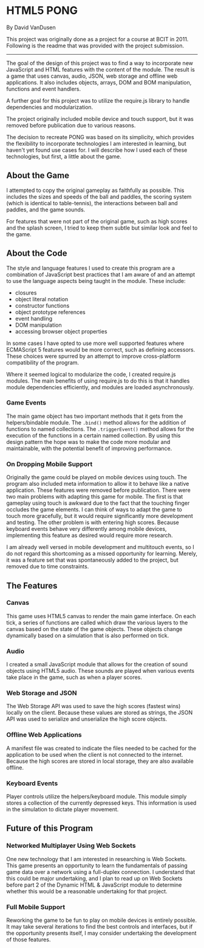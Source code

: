 # HTML5 PONG

By David VanDusen

This project was originally done as a project for a course at BCIT in 2011.
Following is the readme that was provided with the project submission.

---

The goal of the design of this project was to find a way to incorporate new
JavaScript and HTML features with the content of the module. The result is a
game that uses canvas, audio, JSON, web storage and offline web applications. It
also includes objects, arrays, DOM and BOM manipulation, functions and event
handlers.

A further goal for this project was to utilize the require.js library to handle
dependencies and modularization.

The project originally included mobile device and touch support, but it was
removed before publication due to various reasons.

The decision to recreate PONG was based on its simplicity, which provides the
flexibility to incorporate technologies I am interested in learning, but haven't
yet found use cases for. I will describe how I used each of these technologies,
but first, a little about the game.

## About the Game

I attempted to copy the original gameplay as faithfully as possible. This
includes the sizes and speeds of the ball and paddles, the scoring system (which
is identical to table-tennis), the interactions between ball and paddles, and
the game sounds.

For features that were not part of the original game, such as high scores and
the splash screen, I tried to keep them subtle but similar look and feel to the
game.

## About the Code

The style and language features I used to create this program are a combination
of JavaScript best practices that I am aware of and an attempt to use the
language aspects being taught in the module. These include:

- closures
- object literal notation
- constructor functions
- object prototype references
- event handling
- DOM manipulation
- accessing browser object properties

In some cases I have opted to use more well supported features where ECMAScript
5 features would be more correct, such as defining accessors. These choices were
spurred by an attempt to improve cross-platform compatibility of the program.

Where it seemed logical to modularize the code, I created require.js modules.
The main benefits of using require.js to do this is that it handles module
dependencies efficiently, and modules are loaded asynchronously.

### Game Events

The main game object has two important methods that it gets from the
helpers/bindable module. The `.bind()` method allows for the addition
of functions to named collections. The `.triggerEvent()` method
allows for the execution of the functions in a certain named collection. By
using this design pattern the hope was to make the code more modular and
maintainable, with the potential benefit of improving performance.

### On Dropping Mobile Support

Originally the game could be played on mobile devices using touch. The program
also included meta information to allow it to behave like a native application.
These features were removed before publication. There were two main problems
with adapting this game for mobile. The first is that gameplay using touch is
awkward due to the fact that the touching finger occludes the game elements. I
can think of ways to adapt the game to touch more gracefully, but it would
require significantly more development and testing. The other problem is with
entering high scores. Because keyboard events behave very differently among
mobile devices, implementing this feature as desired would require more
research.

I am already well versed in mobile development and multitouch events, so I do
not regard this shortcoming as a missed opportunity for learning. Merely, it was
a feature set that was spontaneously added to the project, but removed due to
time constraints.

## The Features

### Canvas

This game uses HTML5 canvas to render the main game interface. On each tick, a
series of functions are called which draw the various layers to the canvas based
on the state of the game objects. These objects change dynamically based on a
simulation that is also performed on tick.

### Audio

I created a small JavaScript module that allows for the creation of sound
objects using HTML5 audio. These sounds are played when various events take
place in the game, such as when a player scores.

### Web Storage and JSON

The Web Storage API was used to save the high scores (fastest wins) locally on
the client. Because these values are stored as strings, the JSON API was used to
serialize and unserialize the high score objects.

### Offline Web Applications

A manifest file was created to indicate the files needed to be cached for the
application to be used when the client is not connected to the internet. Because
the high scores are stored in local storage, they are also available offline.

### Keyboard Events

Player controls utilize the helpers/keyboard module. This module simply stores a
collection of the currently depressed keys. This information is used in the
simulation to dictate player movement.

## Future of this Program

### Networked Multiplayer Using Web Sockets

One new technology that I am interested in researching is Web Sockets. This game
presents an opportunity to learn the fundamentals of passing game data over a
network using a full-duplex connection. I understand that this could be major
undertaking, and I plan to read up on Web Sockets before part 2 of the Dynamic
HTML & JavaScript module to determine whether this would be a reasonable
undertaking for that project.

### Full Mobile Support

Reworking the game to be fun to play on mobile devices is entirely possible. It
may take several iterations to find the best controls and interfaces, but if the
opportunity presents itself, I may consider undertaking the development of those
features.
